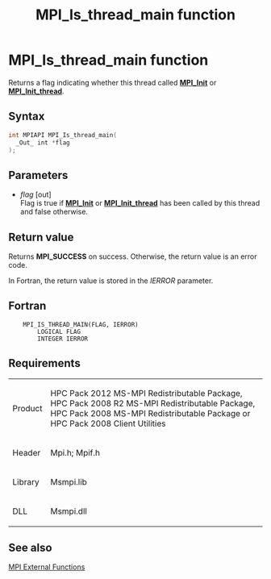 ﻿---
title: MPI_Is_thread_main function
TOCTitle: MPI_Is_thread_main function
ms:assetid: 5ef3ecf3-d8e1-4e76-9d0b-1e0b572c1b6a
ms:mtpsurl: https://msdn.microsoft.com/en-us/library/Dn473429(v=VS.85)
ms:contentKeyID: 59360965
ms.date: 03/28/2018
mtps_version: v=VS.85
f1_keywords:
- MPI_IS_THREAD_MAIN
- mpif/MPI_Is_thread_main
- mpi/MPI_IS_THREAD_MAIN
dev_langs:
- C++
- C
---

# MPI\_Is\_thread\_main function

Returns a flag indicating whether this thread called [**MPI\_Init**](mpi-init-function.md) or [**MPI\_Init\_thread**](mpi-init-thread-function.md).

## Syntax

``` c++
int MPIAPI MPI_Is_thread_main(
  _Out_ int *flag
);
```

## Parameters

  - *flag* \[out\]  
    Flag is true if [**MPI\_Init**](mpi-init-function.md) or [**MPI\_Init\_thread**](mpi-init-thread-function.md) has been called by this thread and false otherwise.

## Return value

Returns **MPI\_SUCCESS** on success. Otherwise, the return value is an error code.

In Fortran, the return value is stored in the *IERROR* parameter.

## Fortran

``` FORTRAN
    MPI_IS_THREAD_MAIN(FLAG, IERROR)
        LOGICAL FLAG
        INTEGER IERROR
```

## Requirements

<table>
<colgroup>
<col  />
<col  />
</colgroup>
<tbody>
<tr class="odd">
<td><p>Product</p></td>
<td><p>HPC Pack 2012 MS-MPI Redistributable Package, HPC Pack 2008 R2 MS-MPI Redistributable Package, HPC Pack 2008 MS-MPI Redistributable Package or HPC Pack 2008 Client Utilities</p></td>
</tr>
<tr class="even">
<td><p>Header</p></td>
<td>Mpi.h;
Mpif.h</td>
</tr>
<tr class="odd">
<td><p>Library</p></td>
<td>Msmpi.lib</td>
</tr>
<tr class="even">
<td><p>DLL</p></td>
<td>Msmpi.dll</td>
</tr>
</tbody>
</table>


## See also

[MPI External Functions](mpi-external-functions.md)

